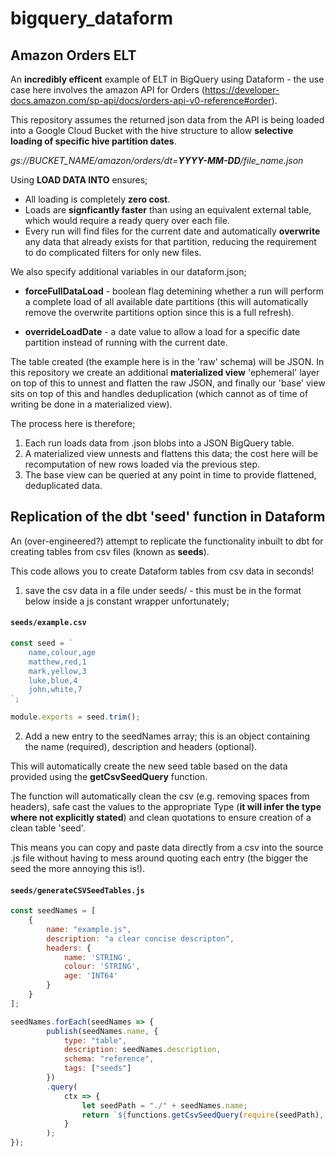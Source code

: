# bigquery_dataform

## Amazon Orders ELT

An **incredibly efficent** example of ELT in BigQuery using Dataform - the use case here involves the amazon API for Orders (https://developer-docs.amazon.com/sp-api/docs/orders-api-v0-reference#order).


This repository assumes the returned json data from the API is being loaded into a Google Cloud Bucket with the hive structure to allow **selective loading of specific hive partition dates**.

*gs://BUCKET_NAME/amazon/orders/dt=**YYYY-MM-DD**/file_name.json*

Using **LOAD DATA INTO** ensures;

* All loading is completely **zero cost**.
* Loads are **signficantly faster** than using an equivalent external table, which would require a ready query over each file.
* Every run will find files for the current date and automatically **overwrite** any data that already exists for that partition, reducing the requirement to do complicated filters for only new files.


We also specify additional variables in our dataform.json;

* **forceFullDataLoad** - boolean flag detemining whether a run will perform a complete load of all available date partitions (this will automatically remove the overwrite partitions option since this is a full refresh).

* **overrideLoadDate** - a date value to allow a load for a specific date partition instead of running with the current date.

The table created (the example here is in the 'raw' schema) will be JSON. In this repository we create an additional **materialized view** 'ephemeral' layer on top of this to unnest and flatten the raw JSON, and finally our 'base' view sits on top of this and handles deduplication (which cannot as of time of writing be done in a materialized view).

The process here is therefore;

1. Each run loads data from .json blobs into a JSON BigQuery table.
2. A materialized view unnests and flattens this data; the cost here will be recomputation of new rows loaded via the previous step.
3. The base view can be queried at any point in time to provide flattened, deduplicated data. 


## Replication of the **dbt** 'seed' function in **Dataform**

An (over-engineered?) attempt to replicate the functionality inbuilt to dbt for creating tables from csv files (known as **seeds**).

This code allows you to create Dataform tables from csv data in seconds!

1. save the csv data in a file under seeds/ - this must be in the format below inside a js constant wrapper unfortunately;

#### **`seeds/example.csv`**
``` js 
const seed = `
    name,colour,age
    matthew,red,1
    mark,yellow,3
    luke,blue,4
    john,white,7
`;

module.exports = seed.trim();
```

2. Add a new entry to the seedNames array; this is an object containing the name (required), description and headers (optional). 

This will automatically create the new seed table based on the data provided using the **getCsvSeedQuery** function. 

The function will automatically clean the csv (e.g. removing spaces from headers), safe cast the values to the appropriate Type (**it will infer the type where not explicitly stated**) and clean quotations to ensure creation of a clean table 'seed'.

This means you can copy and paste data directly from a csv into the source .js file without having to mess around quoting each entry (the bigger the seed the more annoying this is!).

#### **`seeds/generateCSVSeedTables.js`**
``` js 
const seedNames = [
    {
        name: "example.js",
        description: "a clear concise descripton",
        headers: {
            name: 'STRING',
            colour: 'STRING',
            age: 'INT64'
        }
    }
];

seedNames.forEach(seedNames => {
		publish(seedNames.name, {
			type: "table",
			description: seedNames.description,
			schema: "reference",
			tags: ["seeds"]
		})
        .query(
            ctx => {
                let seedPath = "./" + seedNames.name;
                return `${functions.getCsvSeedQuery(require(seedPath), seedNames.headers ? seedNames.headers : 'None')}`
            }
        );
});
```
